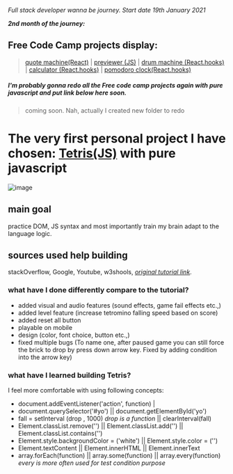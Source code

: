 *Full stack developer wanna be journey. Start date 19th January 2021*

***2nd month of the journey:***

## Free Code Camp projects display:

  >[quote machine(React)](https://a331998513.github.io/practice/docs/quote_machine/)  |
  >[previewer (JS)](https://a331998513.github.io/practice/docs/previewer/)  |
  >[drum machine (React.hooks)](https://a331998513.github.io/practice/docs/drum_machine/)  |
  >[calculator (React.hooks)](https://a331998513.github.io/practice/docs/calculator/)  |
  >[pomodoro clock(React.hooks)](https://a331998513.github.io/practice/docs/clock/)


##### I'm probably gonna redo all the Free code camp projects again with pure javascript and put link below here soon.

>coming soon. Nah, actually I created new folder to redo

# The very first personal project I have chosen:      [Tetris(JS)](https://a331998513.github.io/practice/docs/Tetris/) with pure javascript
![image](https://user-images.githubusercontent.com/78078898/111630014-31aa1e80-87f2-11eb-89f0-f2f015d0bb7b.png)


## main goal

practice DOM, JS syntax and most importantly train my brain adapt to the language logic.

## sources used help building
stackOverflow, Google, Youtube, w3shools, *[original tutorial link](https://www.youtube.com/watch?v=w1JJfK09ujQ&t=4610s)*.

### what have I done differently compare to the tutorial?
- added visual and audio features (sound effects, game fail effects etc.,)
- added level feature (increase tetromino falling speed based on score)
- added reset all button
- playable on mobile
- design (color, font choice, button etc.,)
- fixed multiple bugs (To name one, after paused game you can still force the brick to drop by press down arrow key. Fixed by adding condition into the arrow key)

### what have I learned building Tetris?

I feel more comfortable with using following concepts:

- document.addEventListener('action', function) |
- document.querySelector('#yo') || document.getElementById('yo')
- fall = setInterval (drop , 1000) _drop is a function_ || clearInterval(fall)  
- Element.classList.remove('') || Element.classList.add('') || Element.classList.contains('')
- Element.style.backgroundColor = ('white') || Element.style.color = ('')
- Element.textContent || Element.innerHTML || Element.innerText
- array.forEach(function) || array.some(function) || array.every(function) _every is more often used for test condition purpose_
